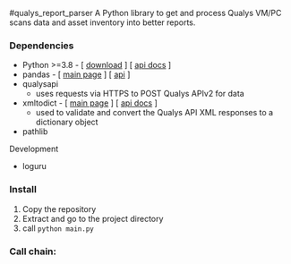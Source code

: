 #qualys_report_parser
A Python library to get and process Qualys VM/PC scans data and asset
 inventory into better reports.
 
### Dependencies
  * Python >=3.8 -  [ [download]() ] [ [api docs]() ]
  * pandas - [ [main page]() ] [ [api]() ]
  * qualysapi 
    * uses requests via HTTPS to POST Qualys APIv2 for data
  * xmltodict - [ [main page](https://github.com/martinblech/xmltodict
  ) ] [ [api docs]() ] 
    * used to validate and convert the Qualys API XML responses to a
     dictionary object
  * pathlib

Development
  * loguru

#### 


### Install
1. Copy the repository 
2. Extract and go to the project directory
3. call `python main.py `
 
 
 
 
 
 
 ### Call chain:
  